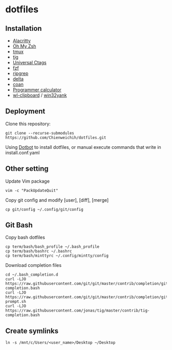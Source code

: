 # dotfiles

## Installation

* [Alacritty][alacritty]
* [Oh My Zsh][oh-my-zsh]
* [tmux][tmux]
* [tig][tig]
* [Universal Ctags][ctags]
* [fzf][fzf]
* [ripgrep][rg]
* [delta][delta]
* [coan][coan]
* [Programmer calculator][pcalc]
* [wl-clipboard][wl-clipboard] / [win32yank][win32yank]

## Deployment

Clone this repository:

    git clone --recurse-submodules https://github.com/Chienweichih/dotfiles.git

Using [Dotbot][dotbot] to install dotfiles, or manual execute commands that write in install.conf.yaml

## Other setting

Update Vim package

    vim -c "PackUpdateQuit"

Copy git config and modify [user], [diff], [merge]

    cp git/config ~/.config/git/config

## Git Bash

Copy bash dotfiles

    cp term/bash/bash_profile ~/.bash_profile
    cp term/bash/bashrc ~/.bashrc
    cp term/bash/minttyrc ~/.config/mintty/config

Download completion files

    cd ~/.bash_completion.d
    curl -LJO https://raw.githubusercontent.com/git/git/master/contrib/completion/git-completion.bash
    curl -LJO https://raw.githubusercontent.com/git/git/master/contrib/completion/git-prompt.sh
    curl -LJO https://raw.githubusercontent.com/jonas/tig/master/contrib/tig-completion.bash

## Create symlinks

    ln -s /mnt/c/Users/<user_name>/Desktop ~/Desktop



[alacritty]: <https://github.com/alacritty/alacritty>
[oh-my-zsh]: <https://github.com/ohmyzsh/ohmyzsh>
[tmux]: <https://github.com/tmux/tmux>
[tig]: <https://github.com/jonas/tig>
[ctags]: <https://github.com/universal-ctags/ctags>
[fzf]: <https://github.com/junegunn/fzf>
[rg]: <https://github.com/BurntSushi/ripgrep>
[delta]: <https://github.com/dandavison/delta>
[coan]: <https://coan2.sourceforge.net/index.php>
[pcalc]: <https://github.com/alt-romes/programmer-calculator>
[wl-clipboard]: <https://github.com/bugaevc/wl-clipboard>
[win32yank]: <https://github.com/equalsraf/win32yank>
[dotbot]: <https://github.com/anishathalye/dotbot>
